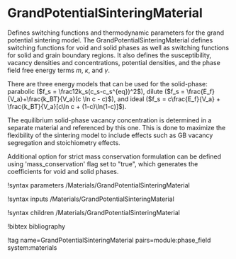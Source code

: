 # GrandPotentialSinteringMaterial

Defines switching functions and thermodynamic parameters for the grand potential
sintering model.
The GrandPotentialSinteringMaterial defines switching functions for void and solid
phases as well as switching functions for solid and grain boundary regions.
It also defines the susceptibility, vacancy densities and concentrations, potential
densities, and the phase field free energy terms $m$, $\kappa$, and $\gamma$.

There are three energy models that can be used for the solid-phase: parabolic
($f_s = \frac12k_s(c_s-c_s^{eq})^2$), dilute ($f_s = \frac{E_f}{V_a}+\frac{k_BT}{V_a}(c \ln c - c)$),
and ideal ($f_s = c\frac{E_f}{V_a} + \frac{k_BT}{V_a}[c\ln c + (1-c)\ln(1-c)]$).

The equilibrium solid-phase vacancy concentration is determined in a separate
material and referenced by this one.
This is done to maximize the flexibility of the sintering model to include effects
such as GB vacancy segregation and stoichiometry effects.

Additional option for strict mass conservation formulation can be defined using 'mass_conservation' flag set to "true", which generates the coefficients for void and solid phases.

!syntax parameters /Materials/GrandPotentialSinteringMaterial

!syntax inputs /Materials/GrandPotentialSinteringMaterial

!syntax children /Materials/GrandPotentialSinteringMaterial

!bibtex bibliography

!tag name=GrandPotentialSinteringMaterial pairs=module:phase_field system:materials
